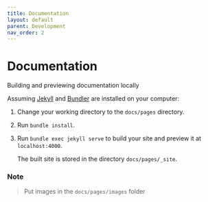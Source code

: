 ```yaml
---
title: Documentation
layout: default
parent: Development
nav_order: 2
---
```


# Documentation

Building and previewing documentation locally

Assuming [Jekyll] and [Bundler] are installed on your computer:

1.  Change your working directory to the `docs/pages` directory.

2.  Run `bundle install`.

3.  Run `bundle exec jekyll serve` to build your site and preview it at `localhost:4000`.

    The built site is stored in the directory `docs/pages/_site`.

### Note
> Put images in the `docs/pages/images` folder

[Jekyll]: https://jekyllrb.com
[Bundler]: https://bundler.io